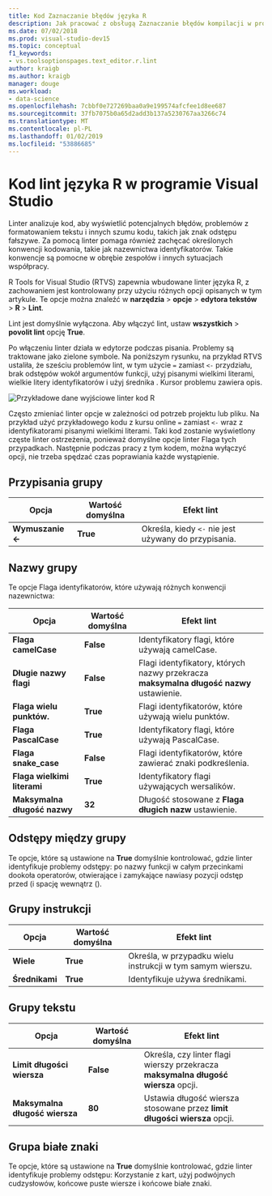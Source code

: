 ```yaml
---
title: Kod Zaznaczanie błędów języka R
description: Jak pracować z obsługą Zaznaczanie błędów kompilacji w programie Visual Studio dla języka R, włącznie z opcjami linter.
ms.date: 07/02/2018
ms.prod: visual-studio-dev15
ms.topic: conceptual
f1_keywords:
- vs.toolsoptionspages.text_editor.r.lint
author: kraigb
ms.author: kraigb
manager: douge
ms.workload:
- data-science
ms.openlocfilehash: 7cbbf0e727269baa0a9e199574afcfee1d8ee687
ms.sourcegitcommit: 37fb7075b0a65d2add3b137a5230767aa3266c74
ms.translationtype: MT
ms.contentlocale: pl-PL
ms.lasthandoff: 01/02/2019
ms.locfileid: "53886685"
---
```

# <a name="lint-r-code-in-visual-studio"></a>Kod lint języka R w programie Visual Studio

Linter analizuje kod, aby wyświetlić potencjalnych błędów, problemów z formatowaniem tekstu i innych szumu kodu, takich jak znak odstępu fałszywe. Za pomocą linter pomaga również zachęcać określonych konwencji kodowania, takie jak nazewnictwa identyfikatorów. Takie konwencje są pomocne w obrębie zespołów i innych sytuacjach współpracy.

R Tools for Visual Studio (RTVS) zapewnia wbudowane linter języka R, z zachowaniem jest kontrolowany przy użyciu różnych opcji opisanych w tym artykule. Te opcje można znaleźć w **narzędzia** > **opcje** > **edytora tekstów** > **R**  >  **Lint**.

Lint jest domyślnie wyłączona. Aby włączyć lint, ustaw **wszystkich** > **povolit lint** opcję **True**.

Po włączeniu linter działa w edytorze podczas pisania. Problemy są traktowane jako zielone symbole. Na poniższym rysunku, na przykład RTVS ustaliła, że sześciu problemów lint, w tym użycie `=` zamiast `<-` przydziału, brak odstępów wokół argumentów funkcji, użyj pisanymi wielkimi literami, wielkie litery identyfikatorów i użyj średnika . Kursor problemu zawiera opis.

![Przykładowe dane wyjściowe linter kod R](media/linting-01.png)

Często zmieniać linter opcje w zależności od potrzeb projektu lub pliku. Na przykład użyć przykładowego kodu z kursu online `=` zamiast `<-` wraz z identyfikatorami pisanymi wielkimi literami. Taki kod zostanie wyświetlony częste linter ostrzeżenia, ponieważ domyślne opcje linter Flaga tych przypadkach. Następnie podczas pracy z tym kodem, można wyłączyć opcji, nie trzeba spędzać czas poprawiania każde wystąpienie.

## <a name="assignment-group"></a>Przypisania grupy

| Opcja | Wartość domyślna | Efekt lint |
| --- | --- | --- |
| **Wymuszanie \<-** | **True** | Określa, kiedy `<-` nie jest używany do przypisania. |

## <a name="naming-group"></a>Nazwy grupy

Te opcje Flaga identyfikatorów, które używają różnych konwencji nazewnictwa:

| Opcja | Wartość domyślna | Efekt lint |
| --- | --- | --- |
| **Flaga camelCase** | **False** | Identyfikatory flagi, które używają camelCase. |
| **Długie nazwy flagi** | **False** | Flagi identyfikatory, których nazwy przekracza **maksymalna długość nazwy** ustawienie. |
| **Flaga wielu punktów.** | **True** | Flagi identyfikatorów, które używają wielu punktów. |
| **Flaga PascalCase** | **True** | Identyfikatory flagi, które używają PascalCase. |
| **Flaga snake_case** | **False** | Flagi identyfikatorów, które zawierać znaki podkreślenia. |
| **Flaga wielkimi literami** | **True** | Identyfikatory flagi używających wersalików. |
| **Maksymalna długość nazwy** | **32** | Długość stosowane z **Flaga długich nazw** ustawienie. |

## <a name="spacing-group"></a>Odstępy między grupy

Te opcje, które są ustawione na **True** domyślnie kontrolować, gdzie linter identyfikuje problemy odstępy: po nazwy funkcji w całym przecinkami dookoła operatorów, otwierające i zamykające nawiasy pozycji odstęp przed (i spację wewnątrz ().

## <a name="statements-group"></a>Grupy instrukcji

| Opcja | Wartość domyślna | Efekt lint |
| --- | --- | --- |
| **Wiele** | **True** | Określa, w przypadku wielu instrukcji w tym samym wierszu. |
| **Średnikami** | **True** | Identyfikuje używa średnikami. |

## <a name="text-group"></a>Grupy tekstu

| Opcja | Wartość domyślna | Efekt lint |
| --- | --- | --- |
| **Limit długości wiersza** | **False** | Określa, czy linter flagi wierszy przekracza **maksymalna długość wiersza** opcji. |
| **Maksymalna długość wiersza** | **80** | Ustawia długość wiersza stosowane przez **limit długości wiersza** opcji. |

## <a name="whitespace-group"></a>Grupa białe znaki

Te opcje, które są ustawione na **True** domyślnie kontrolować, gdzie linter identyfikuje problemy odstępu: Korzystanie z kart, użyj podwójnych cudzysłowów, końcowe puste wiersze i końcowe białe znaki.